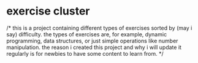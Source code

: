 # exercise cluster

/* this is a project containing different types of exercises sorted by (may i say) difficulty. the types of exercises are, for example, dynamic programming, data structures, or just simple operations like number manipulation. the reason i created this project and why i will update it regularly is for newbies to have some content to learn from. */
